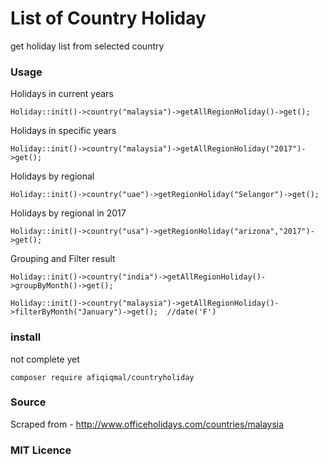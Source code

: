 
# List of Country Holiday
get holiday list from selected country 


### Usage

Holidays in current years

`Holiday::init()->country("malaysia")->getAllRegionHoliday()->get();`

Holidays in specific years

`Holiday::init()->country("malaysia")->getAllRegionHoliday("2017")->get();`

Holidays by regional

`Holiday::init()->country("uae")->getRegionHoliday("Selangor")->get();`

Holidays by regional in 2017

`Holiday::init()->country("usa")->getRegionHoliday("arizona","2017")->get();`


Grouping and Filter result

`Holiday::init()->country("india")->getAllRegionHoliday()->groupByMonth()->get();`

`Holiday::init()->country("malaysia")->getAllRegionHoliday()->filterByMonth("January")->get();  //date('F')	`


### install

not complete yet

`composer require afiqiqmal/countryholiday`


### Source
Scraped from - http://www.officeholidays.com/countries/malaysia

### MIT Licence

